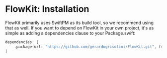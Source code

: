 #  FlowKit: Installation

FlowKit primarily uses SwiftPM as its build tool, so we recommend using that as well. If you want to depend on FlowKit in your own project, it's as simple as adding a dependencies clause to your Package.swift:

```swift
dependencies: [
    .package(url: "https://github.com/gerardogrisolini/FlowKit.git", from: "1.1.0")
]
```
